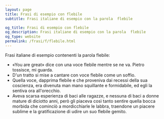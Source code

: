 ```yaml
---
layout: page
title: Frasi di esempio con flebile 
subtitle: Frasi italiane di esempio con la parola  flebile

og_title: Frasi di esempio con flebile 
og_description: Frasi italiane di esempio con la parola  flebile
og_type: website
permalink: /frasi/f/flebile.html
---
```


Frasi italiane di esempio contenenti la parola flebile:


- «You are great» dice con una voce flebile mentre se ne va. Pietro tossisce, mi guarda.
- D'un tratto si mise a cantare con voce flebile come un soffio.
- Quella voce, dapprima flebile e che proveniva dai recessi della sua coscienza, era divenuta man mano squillante e formidabile, ed egli la sentiva ora all'orecchio.
- Aveva scarsa esperienza di baci alle ragazze, e nessuna di baci a donne mature di diciotto anni, però gli piaceva così tanto sentire quella bocca morbida che cominciò a mordicchiarle le labbra, traendone un piacere sublime e la gratificazione di udire un suo flebile gemito.
